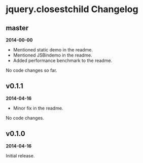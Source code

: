 # jquery.closestchild Changelog


## master

**2014-00-00**

* Mentioned static demo in the readme.
* Mentioned JSBindemo in the readme.
* Added performance benchmark to the readme.

No code changes so far.


## v0.1.1

**2014-04-16**

* Minor fix in the readme.

No code changes.



## v0.1.0

**2014-04-16**

Initial release.
